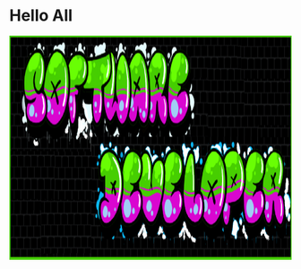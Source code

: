 <h1 align="left"> Hello All</h1>
<p align="center">
  <img src="gitRMimage.png" height ="400"width="1000" title="hover text">
</p>

